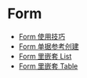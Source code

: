 # Form

- [Form 使用技巧](Form%E4%BD%BF%E7%94%A8%E6%8A%80%E5%B7%A7.md)
- [Form 单据参考创建](Form%E5%8D%95%E6%8D%AE%E5%8F%82%E8%80%83%E5%88%9B%E5%BB%BA.md)
- [Form 里嵌套 List](Form%E9%87%8C%E5%B5%8C%E5%A5%97List.md)
- [Form 里嵌套 Table](Form%E9%87%8C%E5%B5%8C%E5%A5%97Table.md)
